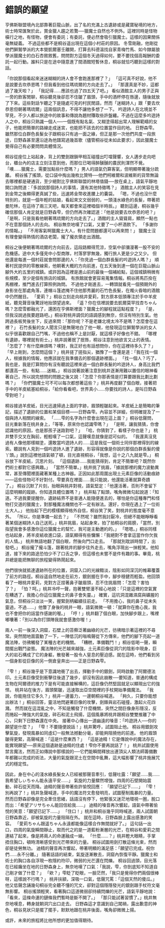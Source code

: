 # 錯誤的願望
  
亨佛斯聯盟境內北部靠著巨龍山脈，出了名的充滿上古遺跡或是藏寶秘境的地方，術士時常匯聚於此，賞金獵人趨之若鶩──獵魔士自然也不例外。這裡同時是怪物橫行之地，有怪物，便會有委託；有委託，便必然會吸引獵魔士。這樣的因果關係毫無疑義。
不過這些都不是桐谷遥出現在這個小村莊的原因。
冬雪剛融，他剛從他們獅鷲學派的大本營凱爾塞壬離開，打算去科德溫找自家青梅竹馬、如今隸屬狼學派獵魔士的白石杏敘敘舊，問問對方這個冬天過得如何，要不要找個高報酬的委託一起行動。誰料只是在途中隨意進了間酒館短暫休息，桐谷就恰巧聽到這樣的對話。
  
「你說那個看起來迷迷糊糊的詩人會不會跑進那裡了？」
「這可真不好說，他不是說要去坎恭恩嗎？但我看到他往瑪琉爾的方向走去了。」
「那還真是不妙，這都過了幾天啦？」
「我記得……應該也過了四五天了吧。」
看似酒館主人的男子正與一旁的飲客閒聊，桐谷聽見後卻忍不住皺了眉頭，手中的酒杯停在唇邊，隨後就放了下來。這些對話乍聽之下是隨處可見的村民閒語，然而「迷糊詩人」跟「要去坎恭恩但朝著瑪琉爾」這兩個訊息，不得不讓他多想了一下。
吟遊詩人在北境並不罕見，不少人都以旅途中的故事和傳說為題材賺取些許盤纏。不過在這麼多吟遊詩人之中，桐谷只熟識一個人──一個既有點名氣、又糊塗得超出常人理解範疇的女子，他能把簡單的路線走成迷宮，也能把不該去的位置當作目的地。
日野森雫。雖然那位白群色長髮女子跟桐谷只有過一面之緣，但正是那一次他們共度一段旅途，日野森甚至還沿途為他譜寫過幾首歌（儘管桐谷從未如此要求），因此獵魔士覺得自己有必要問問具體情況。
  
桐谷從座位上站起身，背上的雙劍跟鎖甲相互碰撞出叮噹聲響，女人邁步走向吧台，櫃台內的店主立刻注意到他，而那位已喝得醉醺醺的農民則渾然不覺。
「噢……獵魔士，需要加點些什麼嗎？」男人的語氣仍算客氣，但明顯帶著幾分疏離。
桐谷搖了搖頭，從口袋中掏出幾枚比贊特──他們柯維爾和波維斯的貨幣無論去哪裡都是硬通貨，至少絕對比亨佛斯聯盟的林塔值錢──放在桌上，語氣平靜地開口詢問道：「多說說那個詩人的事情，還有其他特徵嗎？」
酒館主人的笑容在見到金幣之後顯得更真誠了些，迅速將金幣收進腰上的囊袋。
「嗯，不過也沒什麼特別的，就是一個年輕的姑娘，看起來文文弱弱的，一頭淺水綠色的長髮，帶著把曼陀林，在這待了兩三天吧，每天都會來這裡唱個半時辰。」
聽到這邊，桐谷幾乎確信那個人肯定就是日野森雫，但仍然再次確認道：「他是說要去坎恭恩的吧？」
「是啊，只是我看他朝著瑪琉爾的方向走去了。」酒館的主人聳聳肩，顯然一點也不在意那個詩人的去向。
桐谷無奈地嘆了口氣，又要了一小杯酒飲下。
「多謝你的情報。」
「不用客氣啊獵魔士大人，有什麼問題都還可以再來問！」
獵魔士沒有理會變得熱情的酒店老闆，攏了攏衣領走出酒館。
  
桐谷之後便朝著瑪琉爾的方向前去，這段路顯得荒涼，空氣中卻瀰漫著一股不安的危機感。途中大多僅見中小型商隊，村落寥寥無幾，獨行旅人更是少之又少。
但他還是每進一個村莊就會問那邊的人：「你見過一個白群長髮的吟遊詩人嗎？」
順著村民提供的零散線索，他朝著大概的方向前進，在五天後到達一個在巨龍山脈山腳外大約五里的城鎮。或許因為這裡是進山前的最後一個補給點，這個城鎮稍微有些規模，至少是個有旅店的城鎮。
有旅館就會更容易蒐集情報。桐谷將馬匹拴在馬棚裡，推門進去打算照例詢問。
不過他才剛進去，一轉頭就看見一個預期外的身影坐在那處角落，連帽斗篷遮掩不住他那秀麗的石竹色長髮，在燭火昏暗的酒館中仍然醒目。
「愛莉？」桐谷立刻走向桃井愛莉，對方原本低頭專注於手中羊皮紙，聽見聲音後驚訝地抬頭望過來。
「遥？你在信裡說要去凱爾莫罕找杏ちゃん嗎？怎麼雪都融光了，還困在亨佛斯裡面？獵魔士的腳程就這點程度？」
「是，但我沒說過我要趕路吧。」桐谷對桃井調侃的語調感到無奈，但沒有特別生氣。他跨過長板凳後坐下，反過來問：「那你呢？不是老嫌北境太冷不是嗎？怎麼會在這裡？」
石竹長髮的女人聞言只是無聲地白了他一眼，他發現這位獅鷲學派的女人似乎很喜歡跟自己鬥嘴，不過他也稱不上是討厭，就這樣子好像也不錯。
「哪裡有遺跡，哪裡就有術士。」桃井說著抿了抿唇，桐谷注意到他欲言又止的表情。
「怎麼了？有什麼麻煩嗎？噢對，我正好也有話想問你，你在這裡待多久了？」
「早上剛到，怎麼問這個？」桃井搓了搓指尖，猶豫了一會還是道：「我在找一個人，根據我的情報，他應該就在我準備去的那個遺跡裡面。」
「找一個人？巧了，我也是，我是打算問你有沒有聽說這裡來過一個白群長髮的吟遊詩人，身高比我們都還高一些，有點……迷糊。」
桐谷說著說著注意到桃井逐漸用難以置信的眼神看著自己，所以說完想問的問題之後又說：「怎麼？你那表情是打算要跟我比劃比劃嗎？」
「你們獵魔士可不可以每次都想著這些？」桃井再度翻了個白眼，接著把手中的羊皮紙塞給桐谷，「給你看看吧，世界真小……你要找的詩人，是叫日野森雫對吧？」
  
桐谷接過羊皮紙，目光迅速掃過上面的字跡，眉頭輕皺起來。羊皮紙上是簡略的筆記，描述了遺跡的位置和某個目標——日野森雫。內容並不詳細，但明確提及了一個與詩人相關的線索。
「……雫的名字為什麼會出現在這上面？」桐谷低聲問，目光重新落在桃井身上，「等等，原來你也認識雫嗎？」
「是啊，讓我猜猜，你會認識他的原因，也是那孩子迷路對吧？」
「哈，你猜對了，看樣子你也是？」
桃井雙手交叉在胸前，輕輕嘆了一口氣，這聲嘆息就像是認可似的。
「我還真沒見過有人像他那樣糊塗，還敢當吟遊詩人的……這是我從一個術士同伴那裡得到的線索。聽說有人見到一個吟遊詩人進了遺跡，形容得就像是你說的那個白群長髮的傻丫頭。」說到這裡他語氣頓了頓，目光直視桐谷，「我想，這十之八九就是雫。」
桐谷放下羊皮紙，沉思片刻。
「這個遺跡……我能猜得到，肯定不簡單吧？既然你們術士都對它感興趣。」
「當然不簡單。」桃井挑了挑眉，「據說那裡的魔力波動異常，甚至傳聞裡面藏著某種上古神器。正因如此那周圍出現土元素巨像的活動痕跡——這些怪物可不好對付。雫要真在裡面……我只能說，他還能活著就算奇蹟了。」
桐谷沉默了片刻，抬眼與桃井對視，語氣堅定：「他還活著，否則不會留下這麼明顯的蹤跡。你知道具體位置嗎？」
桃井點了點頭，嘴角微微勾起說道：「知道。不過我要提醒你，遺跡結界不是普通人能隨便進去的，哪怕是你這種專門和怪物打交道的獵魔士，對那種魔法機關也不一定有辦法。還好，你現在遇上了一位術士大人。」
他抬起下巴的模樣顯得格外自信，桐谷笑了笑，對桃井的態度毫不意外。
「所以，你是準備一起去？」
「不然呢？雖然我討厭冷，但總不能眼睜睜看著某個迷糊詩人自己送死。」桃井挑眉，站起身來，拍了拍桐谷的肩膀，「當然，別指望我會多感激你這位獵魔士的幫忙，我可是主動邀約的。」
「嗯嗯。」桐谷同樣也站起身，將羊皮紙收進口袋，語氣顯得有些慵懶：「我絕對不會拿這當作你欠我的人情。」
桃井無語地翻了個白眼，然後向門口走去。
「那就別耽誤時間了，出發吧。」
桐谷攏了攏斗篷，跟著桃井的腳步往外走去，嘴角浮現出一抹輕笑。他知道，接下來的路途恐怕少不了口舌之爭，但這樣也未嘗不是件有趣的事。畢竟，桃井總是能把無聊的旅程變得熱鬧起來。
  
他們很快就抵達遺跡所在的位置，洞窟入口的光線黯淡，陰影如同深沉的帷幕覆蓋了前方的路徑。桐谷遥自然地走在前方，銀劍握在手中，腳步穩健而輕盈。他回頭看了一眼桃井愛莉，見對方正捏著鼻子皺眉頭，忍不住挑眉問：「怎麼？害怕了？」
「怕？呵。」桃井冷哼一聲，抱著雙臂漫不經心地說：「只是這裡的空氣實在糟透了，我擔心你這位獵魔士的鼻子會失靈。」
確實，這坑洞混雜濕腐與礦腥的氣息，但桐谷只淡淡一笑，握緊劍柄繼續往前走。
「不用擔心，我的鼻子從未失靈過，不過……」他瞥了身後的桃井一眼，語氣微微一頓：「就算你在擔心我，我也不會把你的話當作感謝的喔。」
「哼！」桃井翻了個白眼，加快腳步跟上，嘴裡嘟囔著：「別以為你打頭陣我就會感激你喔！」
  
兩人一前一後深入洞窟，石壁上的苔蘚泛著幽綠的光芒，彷彿暗示著這裡的不尋常。突然間地面震動了一下，一陣低沉的嗡鳴聲從下方傳來，他們的腳下亮起一道魔法陣，彷彿觸發了某種古老的機關。
「糟糕，準備戰鬥！」桐谷低喝一聲，瞬間擺出戰鬥姿態。
魔法陣的光芒越來越強，土元素巨像從洞穴的陰影中現身，巨大的岩石構成了它的身軀，散發著一股令人窒息的壓迫感。就在這時，他們看到另一個身影從巨像的另一側倉皇奔出——正是日野森雫。
  
「雫！」桐谷幾乎是下意識地衝了出去，揮動手中的銀劍，同時啟動了阿爾德法印。土元素巨像受到衝擊往後退了幾步，卻沒有因此崩散──要知道，普通的構成生物在阿爾德的推力下是有可能直接解構的，這巨像仍然堅固就足以顯現出它的強悍。
桃井站在後方，眉頭緊皺，迅速取出亞空間裡的手杖開始準備魔法。
「我說，你能拖住它多久？」桃井一邊蓄力，一邊朝桐谷喊道。
「夠久，只要你能想出辦法！」桐谷回答，靈活地閃避著巨像的攻擊，劍鋒與岩石碰撞，激起火花四濺。
然而就在這混亂之中，不知是觸發了什麼機關，突然之間巨像身形隱沒，反而捲起一陣強大的氣旋，碎石和泥土飛揚，這個風暴將桃井跟桐谷雙雙推離了中心，只剩下日野森還在中央。
接著中心傳出一道幽遠的嗓音：「吟遊詩人──你的願望是什麼？」
「雫！不要隨便說話！」桃井驚呼，試圖阻止他。
桐谷用銀劍攻擊氣旋，發現風暴如同虛幻一般無法撼動分毫，卻能夠阻撓他的前進。
他的眉頭皺得更緊，高聲喊道：「這是什麼東西？」
「這是迪精！它是傳說中的魔法存在，能實現願望──原來這個遺跡是迪精的住處！雫你不要再說話了！」
桃井試圖使用禁言魔法，然而正如傳說中那樣說的──它們能瞬間釋放出連頂尖人類法師籌備數年都難以完成的術法，大量的氣旋跟泥土在空間中亂舞，這大幅影響了桃井施展咒式的穩定性。
  
因此，身在中心的淺水綠長髮女人已經被那聲音牽引，低聲吐露：「願望……我……我希望しぃちゃん能永遠平安……」
氣旋的力量驟然增強，四周的石壁開始震動，碎石從天而降。迪精的聲音帶著些許愉悅回應：
「願望已記下……」
「雫！別再說了！」桃井急聲喊道，手中的魔法符文愈發明亮，試圖壓制風暴的力量。
然而日野森卻像是完全牽住思緒，話語沒有停下，他緊張又迷茫地環視一圈，脫口而出：「希望アリサちゃん能回信給我……」
迪精的嗓音再次響起，語氣中帶著愉悅的笑意：「願望已記下……」
「住口！」桃井和桐谷幾乎同時喊道，兩人試圖朝日野森靠近，卻被氣旋的力量阻隔在外。
就在這時，日野森臉上露出感激的笑容。
「愛莉ちゃん跟遥ちゃん永遠都能像這樣合作無間就好了。」
這句話一出口，四周的氣旋瞬間靜止，取而代之的是一道藍粉漸層的光芒，在桐谷和愛莉之間連結了起來，像是將兩人的命運融成一線。
「什麼……？」桃井瞪大眼睛，手掌捂住胸口，頓時清晰感受到光芒帶來的力量。
桐谷試圖用劍打散這條光束，然而卻是徒勞無功。
迪精的聲音再次響起，帶著明顯的滿足感：「願望已完成。祝你們……永不分離。」
隨著話語的結束，氣旋逐漸散去，洞窟內恢復平靜。獵魔士和術士的胸口各自浮現一枚隱約符印，微弱的光芒還在閃爍。
桐谷回過頭，目光落在已經癱坐在地的日野森身上，無奈地嘆了口氣：「我說，雫，你到底知不知道自己剛才做了什麼？」
「欸？」雫眨了眨眼，一臉茫然，「我只是覺得你們兩個很棒呀，這樣說不行嗎？」
桃井扶額，深吸一口氣，低聲咒罵：「這個天然的傻瓜。」
他又低聲念誦幾句桐谷完全聽不懂的咒文，卻對這個隱隱發光的銀劍跟手杖符文毫無影響。
桐谷搖頭輕笑，看著胸口這道微弱卻持續閃爍的光芒，語氣平靜地說：「看來，這條命運的鏈條我們暫時是斷不開了。」
「那只能試著習慣了。」桃井無奈地嘆息，轉身就朝洞穴出口走去。
日野森這才意識到自己闖禍，露出歉意的神色，桐谷見狀只是擺了擺手，默默地跟在桃井後面，嘴角卻微微上揚。
  
或許，未來的旅程將比他所想的更加值得期待。
